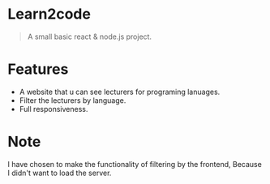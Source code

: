 Learn2code
============================
> A small basic react & node.js project.


Features
============================

- A website that u can see lecturers for programing lanuages.
- Filter the lecturers by language.
- Full responsiveness.

Note
============================

I have chosen to make the functionality of filtering by the frontend, 
Because I didn't want to load the server.
